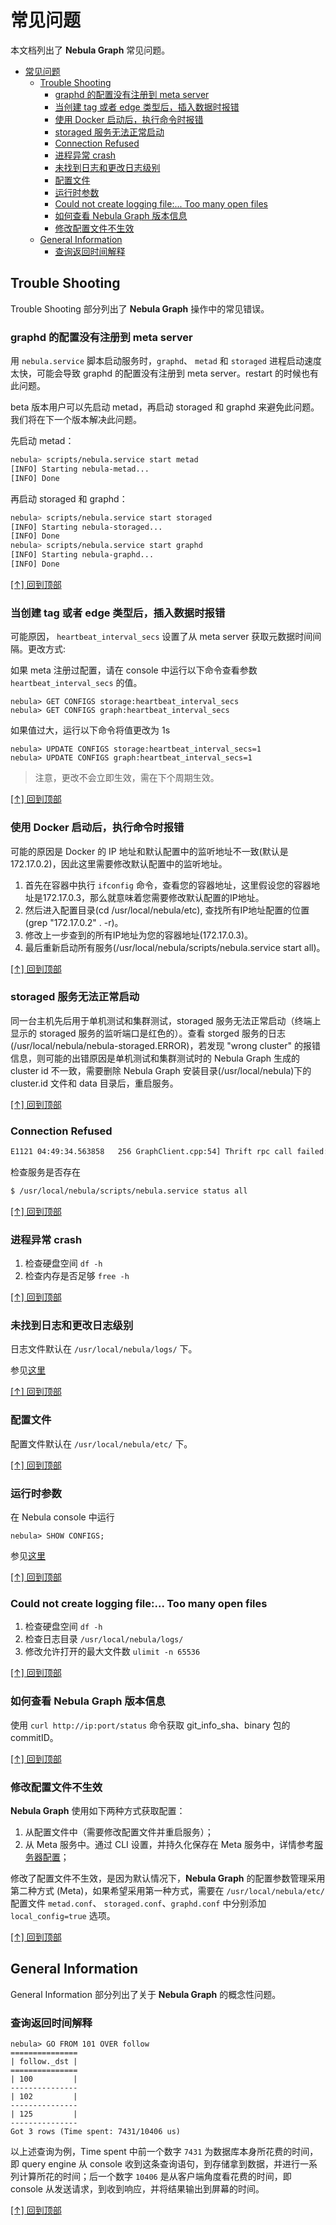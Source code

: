 # 常见问题

本文档列出了 **Nebula Graph** 常见问题。

- [常见问题](#%e5%b8%b8%e8%a7%81%e9%97%ae%e9%a2%98)
  - [Trouble Shooting](#trouble-shooting)
    - [graphd 的配置没有注册到 meta server](#graphd-%e7%9a%84%e9%85%8d%e7%bd%ae%e6%b2%a1%e6%9c%89%e6%b3%a8%e5%86%8c%e5%88%b0-meta-server)
    - [当创建 tag 或者 edge 类型后，插入数据时报错](#%e5%bd%93%e5%88%9b%e5%bb%ba-tag-%e6%88%96%e8%80%85-edge-%e7%b1%bb%e5%9e%8b%e5%90%8e%e6%8f%92%e5%85%a5%e6%95%b0%e6%8d%ae%e6%97%b6%e6%8a%a5%e9%94%99)
    - [使用 Docker 启动后，执行命令时报错](#%e4%bd%bf%e7%94%a8-docker-%e5%90%af%e5%8a%a8%e5%90%8e%e6%89%a7%e8%a1%8c%e5%91%bd%e4%bb%a4%e6%97%b6%e6%8a%a5%e9%94%99)
    - [storaged 服务无法正常启动](#storaged-%e6%9c%8d%e5%8a%a1%e6%97%a0%e6%b3%95%e6%ad%a3%e5%b8%b8%e5%90%af%e5%8a%a8)
    - [Connection Refused](#connection-refused)
    - [进程异常 crash](#%e8%bf%9b%e7%a8%8b%e5%bc%82%e5%b8%b8-crash)
    - [未找到日志和更改日志级别](#%e6%9c%aa%e6%89%be%e5%88%b0%e6%97%a5%e5%bf%97%e5%92%8c%e6%9b%b4%e6%94%b9%e6%97%a5%e5%bf%97%e7%ba%a7%e5%88%ab)
    - [配置文件](#%e9%85%8d%e7%bd%ae%e6%96%87%e4%bb%b6)
    - [运行时参数](#%e8%bf%90%e8%a1%8c%e6%97%b6%e5%8f%82%e6%95%b0)
    - [Could not create logging file:... Too many open files](#could-not-create-logging-file-too-many-open-files)
    - [如何查看 Nebula Graph 版本信息](#%e5%a6%82%e4%bd%95%e6%9f%a5%e7%9c%8b-nebula-graph-%e7%89%88%e6%9c%ac%e4%bf%a1%e6%81%af)
    - [修改配置文件不生效](#%e4%bf%ae%e6%94%b9%e9%85%8d%e7%bd%ae%e6%96%87%e4%bb%b6%e4%b8%8d%e7%94%9f%e6%95%88)
  - [General Information](#general-information)
    - [查询返回时间解释](#%e6%9f%a5%e8%af%a2%e8%bf%94%e5%9b%9e%e6%97%b6%e9%97%b4%e8%a7%a3%e9%87%8a)

## Trouble Shooting

Trouble Shooting 部分列出了 **Nebula Graph** 操作中的常见错误。

### graphd 的配置没有注册到 meta server

用 `nebula.service` 脚本启动服务时，`graphd`、 `metad` 和 `storaged` 进程启动速度太快，可能会导致 graphd 的配置没有注册到 meta server。restart 的时候也有此问题。

beta 版本用户可以先启动 metad，再启动 storaged 和 graphd 来避免此问题。我们将在下一个版本解决此问题。

先启动 metad：

```bash
nebula> scripts/nebula.service start metad
[INFO] Starting nebula-metad...
[INFO] Done
```

再启动 storaged 和 graphd：

```bash
nebula> scripts/nebula.service start storaged
[INFO] Starting nebula-storaged...
[INFO] Done
nebula> scripts/nebula.service start graphd
[INFO] Starting nebula-graphd...
[INFO] Done
```

[[↑] 回到顶部](#常见问题)

### 当创建 tag 或者 edge 类型后，插入数据时报错

可能原因， `heartbeat_interval_secs` 设置了从 meta server 获取元数据时间间隔。更改方式:

如果 meta 注册过配置，请在 console 中运行以下命令查看参数 `heartbeat_interval_secs` 的值。

```ngql
nebula> GET CONFIGS storage:heartbeat_interval_secs
nebula> GET CONFIGS graph:heartbeat_interval_secs
```

如果值过大，运行以下命令将值更改为 1s

   ```ngql
   nebula> UPDATE CONFIGS storage:heartbeat_interval_secs=1
   nebula> UPDATE CONFIGS graph:heartbeat_interval_secs=1
   ```

> 注意，更改不会立即生效，需在下个周期生效。

[[↑] 回到顶部](#常见问题)

### 使用 Docker 启动后，执行命令时报错

可能的原因是 Docker 的 IP 地址和默认配置中的监听地址不一致(默认是 172.17.0.2)，因此这里需要修改默认配置中的监听地址。

1. 首先在容器中执行 `ifconfig` 命令，查看您的容器地址，这里假设您的容器地址是172.17.0.3，那么就意味着您需要修改默认配置的IP地址。
2. 然后进入配置目录(cd /usr/local/nebula/etc), 查找所有IP地址配置的位置(grep "172.17.0.2" . -r)。
3. 修改上一步查到的所有IP地址为您的容器地址(172.17.0.3)。
4. 最后重新启动所有服务(/usr/local/nebula/scripts/nebula.service start all)。

[[↑] 回到顶部](#常见问题)

### storaged 服务无法正常启动

同一台主机先后用于单机测试和集群测试，storaged 服务无法正常启动（终端上显示的 storaged 服务的监听端口是红色的）。查看 storged 服务的日志(/usr/local/nebula/nebula-storaged.ERROR)，若发现 "wrong cluster" 的报错信息，则可能的出错原因是单机测试和集群测试时的 Nebula Graph 生成的 cluster id 不一致，需要删除 Nebula Graph 安装目录(/usr/local/nebula)下的 cluster.id 文件和 data 目录后，重启服务。

[[↑] 回到顶部](#常见问题)

### Connection Refused

```txt
E1121 04:49:34.563858   256 GraphClient.cpp:54] Thrift rpc call failed: AsyncSocketException: connect failed, type = Socket not open, errno = 111 (Connection refused): Connection refused
```

检查服务是否存在

```bash
$ /usr/local/nebula/scripts/nebula.service status all
```

[[↑] 回到顶部](#常见问题)

### 进程异常 crash

1. 检查硬盘空间 `df -h`
2. 检查内存是否足够 `free -h`

[[↑] 回到顶部](#常见问题)

### 未找到日志和更改日志级别

日志文件默认在 `/usr/local/nebula/logs/` 下。

参见[这里](docs/manual-CN/3.build-develop-and-administration/3.deploy-and-administrations/server-administration/configuration-statements/log.md)

[[↑] 回到顶部](#常见问题)

### 配置文件

配置文件默认在 `/usr/local/nebula/etc/` 下。

[[↑] 回到顶部](#常见问题)

### 运行时参数

在 Nebula console 中运行

```ngql
nebula> SHOW CONFIGS;
```

参见[这里](docs/manual-CN/3.build-develop-and-administration/3.deploy-and-administrations/server-administration/configuration-statements/configs-syntax.md)

[[↑] 回到顶部](#常见问题)

### Could not create logging file:... Too many open files

1. 检查硬盘空间 `df -h`
1. 检查日志目录 `/usr/local/nebula/logs/`
1. 修改允许打开的最大文件数 `ulimit -n 65536`

[[↑] 回到顶部](#常见问题)

### 如何查看 Nebula Graph 版本信息

使用 `curl http://ip:port/status` 命令获取 git_info_sha、binary 包的 commitID。

[[↑] 回到顶部](#常见问题)

### 修改配置文件不生效

**Nebula Graph** 使用如下两种方式获取配置：

1. 从配置文件中（需要修改配置文件并重启服务）；
2. 从 Meta 服务中。通过 CLI 设置，并持久化保存在 Meta 服务中，详情参考[服务器配置](../../3.build-develop-and-administration/3.deploy-and-administrations/server-administration/configuration-statements/configs-syntax.md)；

修改了配置文件不生效，是因为默认情况下，**Nebula Graph** 的配置参数管理采用第二种方式 (Meta)，如果希望采用第一种方式，需要在 `/usr/local/nebula/etc/` 配置文件 `metad.conf`、 `storaged.conf`、`graphd.conf` 中分别添加 `local_config=true` 选项。

[[↑] 回到顶部](#常见问题)

## General Information

General Information 部分列出了关于 **Nebula Graph** 的概念性问题。

### 查询返回时间解释

```ngql
nebula> GO FROM 101 OVER follow
===============
| follow._dst |
===============
| 100         |
---------------
| 102         |
---------------
| 125         |
---------------
Got 3 rows (Time spent: 7431/10406 us)
```

以上述查询为例，Time spent 中前一个数字 `7431` 为数据库本身所花费的时间，即 query engine 从 console 收到这条查询语句，到存储拿到数据，并进行一系列计算所花的时间；后一个数字 `10406` 是从客户端角度看花费的时间，即 console 从发送请求，到收到响应，并将结果输出到屏幕的时间。

[[↑] 回到顶部](#常见问题)
